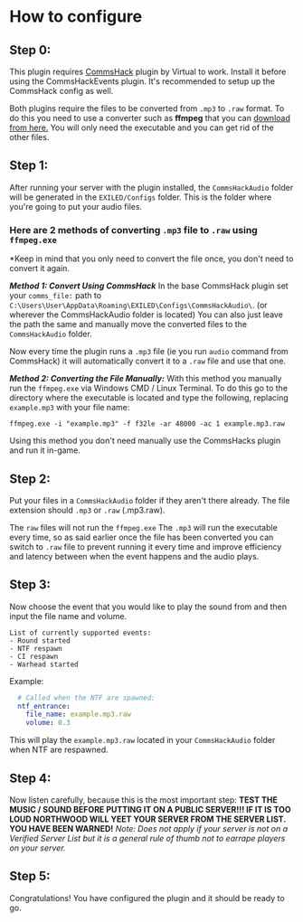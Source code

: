 # How to configure

## Step 0:
This plugin requires [CommsHack](https://github.com/VirtualBrightPlayz/CommsHack) plugin by Virtual to work. Install it before using the CommsHackEvents plugin. It's recommended to setup up the CommsHack config as well.

Both plugins require the files to be converted from `.mp3` to `.raw` format. To do this you need to use a converter such as **ffmpeg** that you can [download from here.](https://www.gyan.dev/ffmpeg/builds/ffmpeg-release-full.7z) You will only need the executable and you can get rid of the other files.


## Step 1:
After running your server with the plugin installed, the `CommsHackAudio` folder will be generated in the `EXILED/Configs` folder. This is the folder where you're going to put your audio files.

### Here are 2 methods of converting `.mp3` file to `.raw` using `ffmpeg.exe`
*Keep in mind that you only need to convert the file once, you don't need to convert it again.

***Method 1: Convert Using CommsHack***
In the base CommsHack plugin set your `comms_file:` path to `C:\Users\User\AppData\Roaming\EXILED\Configs\CommsHackAudio\`. (or wherever the CommsHackAudio folder is located)
You can also just leave the path the same and manually move the converted files to the `CommsHackAudio` folder.

Now every time the plugin runs a `.mp3` file (ie you run `audio` command from CommsHack) it will automatically convert it to a `.raw` file and use that one.


***Method 2: Converting the File Manually:***
With this method you manually run the `ffmpeg.exe` via Windows CMD / Linux Terminal. To do this go to the directory where the executable is located and type the following, replacing `example.mp3` with your file name:
```
ffmpeg.exe -i "example.mp3" -f f32le -ar 48000 -ac 1 example.mp3.raw
```
Using this method you don't need manually use the CommsHacks plugin and run it in-game.

## Step 2:
Put your files in a `CommsHackAudio` folder if they aren't there already. The file extension should  `.mp3` or `.raw` (.mp3.raw).

The `raw` files will not run the `ffmpeg.exe`
The `.mp3` will run the executable every time, so as said earlier once the file has been converted you can switch to `.raw` file to prevent running it every time and improve efficiency and latency between when the event happens and the audio plays.

## Step 3:
Now choose the event that you would like to play the sound from and then input the file name and volume.
```
List of currently supported events:
- Round started
- NTF respawn
- CI respawn
- Warhead started
```
Example:
```yml
  # Called when the NTF are spawned:
  ntf_entrance:
    file_name: example.mp3.raw
    volume: 0.3
 ```
This will play the `example.mp3.raw` located in your `CommsHackAudio` folder when NTF are respawned.

## Step 4:
Now listen carefully, because this is the most important step:
**TEST THE MUSIC / SOUND BEFORE PUTTING IT ON A PUBLIC SERVER!!! IF IT IS TOO LOUD NORTHWOOD WILL YEET YOUR SERVER FROM THE SERVER LIST. YOU HAVE BEEN WARNED!**
*Note: Does not apply if your server is not on a Verified Server List but it is a general rule of thumb not to earrape players on your server.*

## Step 5:
Congratulations! You have configured the plugin and it should be ready to go.
